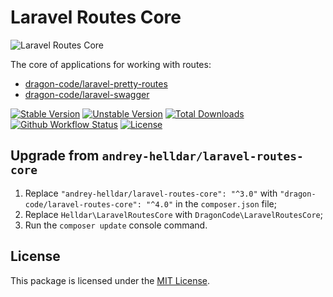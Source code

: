 # Laravel Routes Core

<img src="https://preview.dragon-code.pro/TheDragonCode/routes-core.svg?brand=laravel" alt="Laravel Routes Core"/>

The core of applications for working with routes:

* [dragon-code/laravel-pretty-routes](https://github.com/TheDragonCode/pretty-routes)
* [dragon-code/laravel-swagger](https://github.com/TheDragonCode/laravel-swagger)

[![Stable Version][badge_stable]][link_packagist]
[![Unstable Version][badge_unstable]][link_packagist]
[![Total Downloads][badge_downloads]][link_packagist]
[![Github Workflow Status][badge_build]][link_build]
[![License][badge_license]][link_license]

## Upgrade from `andrey-helldar/laravel-routes-core`

1. Replace `"andrey-helldar/laravel-routes-core": "^3.0"` with `"dragon-code/laravel-routes-core": "^4.0"` in the `composer.json` file;
2. Replace `Helldar\LaravelRoutesCore` with `DragonCode\LaravelRoutesCore`;
3. Run the `composer update` console command.

## License

This package is licensed under the [MIT License](LICENSE).


[badge_build]:      https://img.shields.io/github/workflow/status/dragon-code/laravel-routes-core/phpunit?style=flat-square

[badge_downloads]:  https://img.shields.io/packagist/dt/dragon-code/laravel-routes-core.svg?style=flat-square

[badge_license]:    https://img.shields.io/packagist/l/dragon-code/laravel-routes-core.svg?style=flat-square

[badge_stable]:     https://img.shields.io/github/v/release/dragon-code/laravel-routes-core?label=stable&style=flat-square

[badge_unstable]:   https://img.shields.io/badge/unstable-dev--master-orange?style=flat-square

[link_build]:       https://github.com/dragon-code/laravel-routes-core/actions

[link_license]:     LICENSE

[link_packagist]:   https://packagist.org/packages/dragon-code/laravel-routes-core
